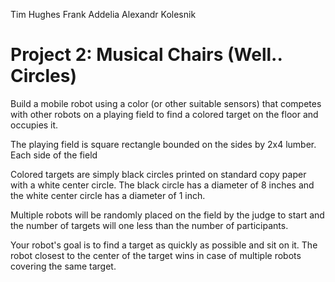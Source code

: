 Tim Hughes
Frank Addelia
Alexandr Kolesnik

# Project 2: Musical Chairs (Well.. Circles)
Build a mobile robot using a color (or other suitable sensors) that competes with other robots on a playing field to find a colored target on the floor and occupies it.
 
The playing field is square rectangle bounded on the sides by 2x4 lumber. Each side of the field 

Colored targets are simply black circles printed on standard copy paper with a white center circle. The black circle has a diameter of 8 inches and the white center circle has a diameter of 1 inch.

Multiple robots will be randomly placed on the field by the judge to start and the number of targets will one less than the number of participants.

Your robot's goal is to find a target as quickly as possible and sit on it. The robot closest to the center of the target wins in case of multiple robots covering the same target.

